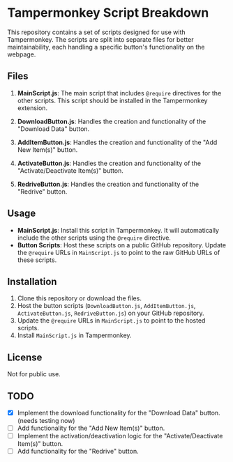 # Tampermonkey Script Breakdown

This repository contains a set of scripts designed for use with Tampermonkey. The scripts are split into separate files for better maintainability, each handling a specific button's functionality on the webpage.

## Files

1. **MainScript.js**: The main script that includes `@require` directives for the other scripts. This script should be installed in the Tampermonkey extension.

2. **DownloadButton.js**: Handles the creation and functionality of the "Download Data" button.

3. **AddItemButton.js**: Handles the creation and functionality of the "Add New Item(s)" button. 

4. **ActivateButton.js**: Handles the creation and functionality of the "Activate/Deactivate Item(s)" button.

5. **RedriveButton.js**: Handles the creation and functionality of the "Redrive" button.

## Usage

- **MainScript.js**: Install this script in Tampermonkey. It will automatically include the other scripts using the `@require` directive.
- **Button Scripts**: Host these scripts on a public GitHub repository. Update the `@require` URLs in `MainScript.js` to point to the raw GitHub URLs of these scripts.

## Installation

1. Clone this repository or download the files.
2. Host the button scripts (`DownloadButton.js`, `AddItemButton.js`, `ActivateButton.js`, `RedriveButton.js`) on your GitHub repository.
3. Update the `@require` URLs in `MainScript.js` to point to the hosted scripts.
4. Install `MainScript.js` in Tampermonkey.

## License

Not for public use.

## TODO

- [x] Implement the download functionality for the "Download Data" button. (needs testing now)
- [ ] Add functionality for the "Add New Item(s)" button.
- [ ] Implement the activation/deactivation logic for the "Activate/Deactivate Item(s)" button.
- [ ] Add functionality for the "Redrive" button.
